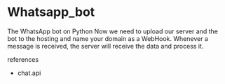 # Whatsapp_bot
The WhatsApp bot on Python
Now we need to upload our server and the bot to the hosting and name your domain as a WebHook. Whenever a message is received, the server will receive the data and process it.


references
- chat.api

